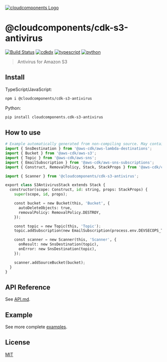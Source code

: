 [![cloudcomponents Logo](https://raw.githubusercontent.com/cloudcomponents/cdk-constructs/master/logo.png)](https://github.com/cloudcomponents/cdk-constructs)

# @cloudcomponents/cdk-s3-antivirus

[![Build Status](https://github.com/cloudcomponents/cdk-constructs/workflows/Build/badge.svg)](https://github.com/cloudcomponents/cdk-constructs/actions?query=workflow=Build)
[![cdkdx](https://img.shields.io/badge/buildtool-cdkdx-blue.svg)](https://github.com/hupe1980/cdkdx)
[![typescript](https://img.shields.io/badge/jsii-typescript-blueviolet.svg)](https://www.npmjs.com/package/@cloudcomponents/cdk-s3-antivirus)
[![python](https://img.shields.io/badge/jsii-python-blueviolet.svg)](https://pypi.org/project/cloudcomponents.cdk-s3-antivirus/)

> Antivirus for Amazon S3

## Install

TypeScript/JavaScript:

```bash
npm i @cloudcomponents/cdk-s3-antivirus
```

Python:

```bash
pip install cloudcomponents.cdk-s3-antivirus
```

## How to use

```python
# Example automatically generated from non-compiling source. May contain errors.
import { SnsDestination } from '@aws-cdk/aws-lambda-destinations';
import { Bucket } from '@aws-cdk/aws-s3';
import { Topic } from '@aws-cdk/aws-sns';
import { EmailSubscription } from '@aws-cdk/aws-sns-subscriptions';
import { Construct, RemovalPolicy, Stack, StackProps } from '@aws-cdk/core';

import { Scanner } from '@cloudcomponents/cdk-s3-antivirus';

export class S3AntivirusStack extends Stack {
  constructor(scope: Construct, id: string, props: StackProps) {
    super(scope, id, props);

    const bucket = new Bucket(this, 'Bucket', {
      autoDeleteObjects: true,
      removalPolicy: RemovalPolicy.DESTROY,
    });

    const topic = new Topic(this, 'Topic');
    topic.addSubscription(new EmailSubscription(process.env.DEVSECOPS_TEAM_EMAIL as string));

    const scanner = new Scanner(this, 'Scanner', {
      onResult: new SnsDestination(topic),
      onError: new SnsDestination(topic),
    });

    scanner.addSourceBucket(bucket);
  }
}
```

## API Reference

See [API.md](https://github.com/cloudcomponents/cdk-constructs/tree/master/packages/cdk-s3-antivirus/API.md).

## Example

See more complete [examples](https://github.com/cloudcomponents/cdk-constructs/tree/master/examples).

## License

[MIT](https://github.com/cloudcomponents/cdk-constructs/tree/master/packages/cdk-s3-antivirus/LICENSE)
